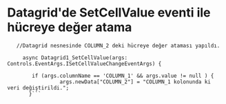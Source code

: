 # Datagrid'de SetCellValue eventi ile hücreye değer atama

```   //Datagrid nesnesine SetCellValue eventi ile hangi column da işlem yapıldı ve değer dolu mu kontrolü yapıldı.
   //Datagrid nesnesinde COLUMN_2 deki hücreye değer ataması yapıldı.
 
     async Datagrid1_SetCellValue(args: Controls.EventArgs.ISetCellValueChangeEventArgs) {
       
        if (args.columnName == 'COLUMN_1' && args.value != null ) {
                 args.newData["COLUMN_2"] = "COLUMN_1 kolonunda ki veri değiştirildi.";
       }```

